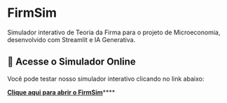 # FirmSim
Simulador interativo de Teoria da Firma para o projeto de Microeconomia, desenvolvido com Streamlit e IA Generativa.

## 🚀 Acesse o Simulador Online

Você pode testar nosso simulador interativo clicando no link abaixo:

[**Clique aqui para abrir o FirmSim**](https://firmsim-agpqdh8aab9kep5wbov9lg.streamlit.app/)****
